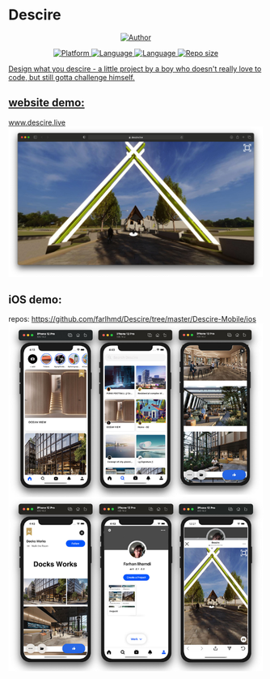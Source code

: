 # Descire
<p align="center">
<a href="https://github.com/mhankbarbar"><img title="Author" src="https://img.shields.io/badge/Author-farlhmd-blue?logo=github&style=for-the-badge"></a>
</p>
<p align="center">
<a href="https://developer.apple.com/ios/"><img title="Platform" src="https://img.shields.io/badge/platform-iOS-brightgreen?style=plastic">
<a href="https://swift.org"><img title="Language" src="https://img.shields.io/badge/language-Swift-orange?style=plastic">
<a href="https://www.javascript.com"><img title="Language" src="https://img.shields.io/badge/platform-Javascript-brightgreen?style=plastic">
<a href="#"><img title="Repo size" src="https://img.shields.io/github/repo-size/farlhmd/Descire?style=plastic">

</p>

Design what you descire - a little project by a boy who doesn't really love to code, but still gotta challenge himself.

## website demo: 
www.descire.live
![alt text](https://github.com/farlhmd/Descire/blob/master/media/descire.jpg)
## iOS demo:

repos: https://github.com/farlhmd/Descire/tree/master/Descire-Mobile/ios
![alt text](https://github.com/farlhmd/Descire/blob/master/Descire-Mobile/ios/descire_screenshot.jpg)